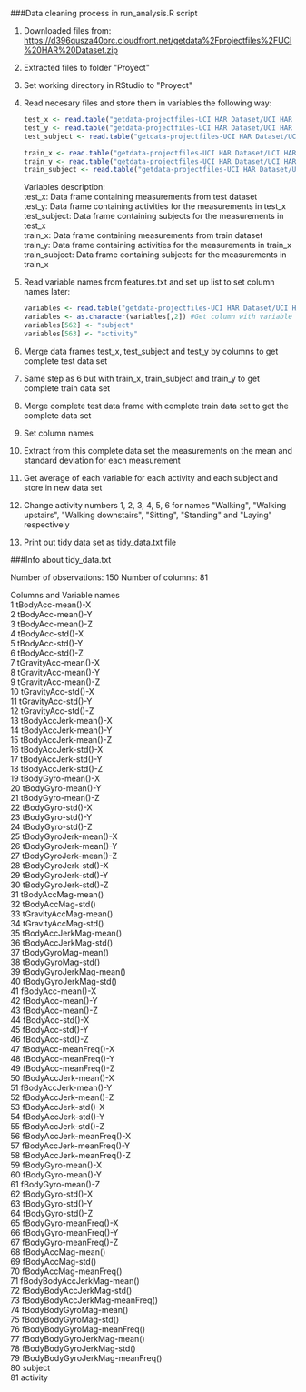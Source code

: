 ###Data cleaning process in run_analysis.R script

1. Downloaded files from: https://d396qusza40orc.cloudfront.net/getdata%2Fprojectfiles%2FUCI%20HAR%20Dataset.zip  
2. Extracted files to folder "Proyect"  
3. Set working directory in RStudio to "Proyect"  
4. Read necesary files and store them in variables the following way:  
    ```R
    test_x <- read.table("getdata-projectfiles-UCI HAR Dataset/UCI HAR Dataset/test/X_test.txt")  
    test_y <- read.table("getdata-projectfiles-UCI HAR Dataset/UCI HAR Dataset/test/y_test.txt")  
    test_subject <- read.table("getdata-projectfiles-UCI HAR Dataset/UCI HAR Dataset/test/subject_test.txt")  

    train_x <- read.table("getdata-projectfiles-UCI HAR Dataset/UCI HAR Dataset/train/X_train.txt")  
    train_y <- read.table("getdata-projectfiles-UCI HAR Dataset/UCI HAR Dataset/train/y_train.txt")  
    train_subject <- read.table("getdata-projectfiles-UCI HAR Dataset/UCI HAR Dataset/train/subject_train.txt")  
    ```
    Variables description:  
    test_x: Data frame containing measurements from test dataset  
    test_y: Data frame containing activities for the measurements in test_x  
    test_subject: Data frame containing subjects for the measurements in test_x  
    train_x: Data frame containing measurements from train dataset  
    train_y: Data frame containing activities for the measurements in train_x  
    train_subject: Data frame containing subjects for the measurements in train_x  
    
5. Read variable names from features.txt and set up list to set column names later:  
    ```R
    variables <- read.table("getdata-projectfiles-UCI HAR Dataset/UCI HAR Dataset/features.txt")  
    variables <- as.character(variables[,2]) #Get column with variable names  
    variables[562] <- "subject"  
    variables[563] <- "activity"  
    ```
6. Merge data frames test_x, test_subject and test_y by columns to get complete test data set  
7. Same step as 6 but with train_x, train_subject and train_y to get complete train data set  
8. Merge complete test data frame with complete train data set to get the complete data set
9. Set column names  
10. Extract from this complete data set the measurements on the mean and standard deviation for each measurement  
11. Get average of each variable for each activity and each subject and store in new data set  
12. Change activity numbers 1, 2, 3, 4, 5, 6 for names "Walking", "Walking upstairs", "Walking downstairs", "Sitting", "Standing" and "Laying" respectively  
13. Print out tidy data set as tidy_data.txt file

###Info about tidy_data.txt

Number of observations: 150
Number of columns: 81

Columns and Variable names  
1   tBodyAcc-mean()-X  
2   tBodyAcc-mean()-Y  
3   tBodyAcc-mean()-Z  
4   tBodyAcc-std()-X  
5   tBodyAcc-std()-Y  
6   tBodyAcc-std()-Z  
7   tGravityAcc-mean()-X  
8   tGravityAcc-mean()-Y  
9   tGravityAcc-mean()-Z  
10  tGravityAcc-std()-X  
11  tGravityAcc-std()-Y  
12  tGravityAcc-std()-Z  
13  tBodyAccJerk-mean()-X  
14  tBodyAccJerk-mean()-Y  
15  tBodyAccJerk-mean()-Z  
16  tBodyAccJerk-std()-X  
17  tBodyAccJerk-std()-Y  
18  tBodyAccJerk-std()-Z  
19  tBodyGyro-mean()-X  
20  tBodyGyro-mean()-Y  
21  tBodyGyro-mean()-Z  
22  tBodyGyro-std()-X  
23  tBodyGyro-std()-Y  
24  tBodyGyro-std()-Z  
25  tBodyGyroJerk-mean()-X  
26  tBodyGyroJerk-mean()-Y  
27  tBodyGyroJerk-mean()-Z  
28  tBodyGyroJerk-std()-X  
29  tBodyGyroJerk-std()-Y  
30  tBodyGyroJerk-std()-Z  
31  tBodyAccMag-mean()  
32  tBodyAccMag-std()  
33  tGravityAccMag-mean()  
34  tGravityAccMag-std()  
35  tBodyAccJerkMag-mean()  
36  tBodyAccJerkMag-std()  
37  tBodyGyroMag-mean()  
38  tBodyGyroMag-std()  
39  tBodyGyroJerkMag-mean()  
40  tBodyGyroJerkMag-std()  
41  fBodyAcc-mean()-X  
42  fBodyAcc-mean()-Y  
43  fBodyAcc-mean()-Z  
44  fBodyAcc-std()-X  
45  fBodyAcc-std()-Y  
46  fBodyAcc-std()-Z  
47  fBodyAcc-meanFreq()-X  
48  fBodyAcc-meanFreq()-Y  
49  fBodyAcc-meanFreq()-Z  
50  fBodyAccJerk-mean()-X  
51  fBodyAccJerk-mean()-Y  
52  fBodyAccJerk-mean()-Z  
53  fBodyAccJerk-std()-X  
54  fBodyAccJerk-std()-Y  
55  fBodyAccJerk-std()-Z  
56  fBodyAccJerk-meanFreq()-X  
57  fBodyAccJerk-meanFreq()-Y  
58  fBodyAccJerk-meanFreq()-Z  
59  fBodyGyro-mean()-X  
60  fBodyGyro-mean()-Y  
61  fBodyGyro-mean()-Z  
62  fBodyGyro-std()-X  
63  fBodyGyro-std()-Y  
64  fBodyGyro-std()-Z  
65  fBodyGyro-meanFreq()-X  
66  fBodyGyro-meanFreq()-Y  
67  fBodyGyro-meanFreq()-Z  
68  fBodyAccMag-mean()  
69  fBodyAccMag-std()  
70  fBodyAccMag-meanFreq()  
71  fBodyBodyAccJerkMag-mean()  
72  fBodyBodyAccJerkMag-std()  
73  fBodyBodyAccJerkMag-meanFreq()  
74  fBodyBodyGyroMag-mean()  
75  fBodyBodyGyroMag-std()  
76  fBodyBodyGyroMag-meanFreq()  
77  fBodyBodyGyroJerkMag-mean()  
78  fBodyBodyGyroJerkMag-std()  
79  fBodyBodyGyroJerkMag-meanFreq()  
80  subject  
81  activity   



